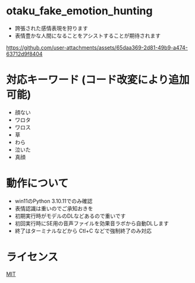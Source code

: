 # otaku_fake_emotion_hunting
* 誇張された感情表現を狩ります
* 表情豊かな人間になることをアシストすることが期待されます

https://github.com/user-attachments/assets/65daa369-2d81-49b9-a474-63712d9f8404

# 対応キーワード (コード改変により追加可能)
* 顔ない
* ワロタ
* ワロス
* 草
* わら
* 泣いた
* 真顔

# 動作について
* win11のPython 3.10.11でのみ確認
* 表情認識は重いのでご承知おきを
* 初期実行時がモデルのDLなどあるので重いです
* 初回実行時にSE用の音声ファイルを効果音ラボから自動DLします
* 終了はターミナルなどから Ctl+C などで強制終了のみ対応

# ライセンス
[MIT](https://github.com/omikujiv/otaku_fake_emotion_hunting/blob/main/LICENSE)
